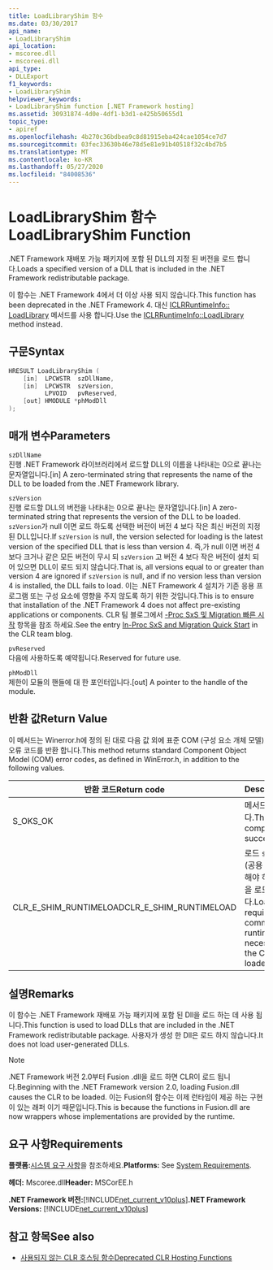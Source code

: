 ```yaml
---
title: LoadLibraryShim 함수
ms.date: 03/30/2017
api_name:
- LoadLibraryShim
api_location:
- mscoree.dll
- mscoreei.dll
api_type:
- DLLExport
f1_keywords:
- LoadLibraryShim
helpviewer_keywords:
- LoadLibraryShim function [.NET Framework hosting]
ms.assetid: 30931874-4d0e-4df1-b3d1-e425b50655d1
topic_type:
- apiref
ms.openlocfilehash: 4b270c36bdbea9c8d81915eba424cae1054ce7d7
ms.sourcegitcommit: 03fec33630b46e78d5e81e91b40518f32c4bd7b5
ms.translationtype: MT
ms.contentlocale: ko-KR
ms.lasthandoff: 05/27/2020
ms.locfileid: "84008536"
---
```

# <a name="loadlibraryshim-function"></a><span data-ttu-id="85a77-102">LoadLibraryShim 함수</span><span class="sxs-lookup"><span data-stu-id="85a77-102">LoadLibraryShim Function</span></span>
<span data-ttu-id="85a77-103">.NET Framework 재배포 가능 패키지에 포함 된 DLL의 지정 된 버전을 로드 합니다.</span><span class="sxs-lookup"><span data-stu-id="85a77-103">Loads a specified version of a DLL that is included in the .NET Framework redistributable package.</span></span>  
  
 <span data-ttu-id="85a77-104">이 함수는 .NET Framework 4에서 더 이상 사용 되지 않습니다.</span><span class="sxs-lookup"><span data-stu-id="85a77-104">This function has been deprecated in the .NET Framework 4.</span></span> <span data-ttu-id="85a77-105">대신 [ICLRRuntimeInfo:: LoadLibrary](iclrruntimeinfo-loadlibrary-method.md) 메서드를 사용 합니다.</span><span class="sxs-lookup"><span data-stu-id="85a77-105">Use the [ICLRRuntimeInfo::LoadLibrary](iclrruntimeinfo-loadlibrary-method.md) method instead.</span></span>  
  
## <a name="syntax"></a><span data-ttu-id="85a77-106">구문</span><span class="sxs-lookup"><span data-stu-id="85a77-106">Syntax</span></span>  
  
```cpp  
HRESULT LoadLibraryShim (  
    [in]  LPCWSTR  szDllName,  
    [in]  LPCWSTR  szVersion,  
          LPVOID   pvReserved,  
    [out] HMODULE *phModDll  
);  
```  
  
## <a name="parameters"></a><span data-ttu-id="85a77-107">매개 변수</span><span class="sxs-lookup"><span data-stu-id="85a77-107">Parameters</span></span>  
 `szDllName`  
 <span data-ttu-id="85a77-108">진행 .NET Framework 라이브러리에서 로드할 DLL의 이름을 나타내는 0으로 끝나는 문자열입니다.</span><span class="sxs-lookup"><span data-stu-id="85a77-108">[in] A zero-terminated string that represents the name of the DLL to be loaded from the .NET Framework library.</span></span>  
  
 `szVersion`  
 <span data-ttu-id="85a77-109">진행 로드할 DLL의 버전을 나타내는 0으로 끝나는 문자열입니다.</span><span class="sxs-lookup"><span data-stu-id="85a77-109">[in] A zero-terminated string that represents the version of the DLL to be loaded.</span></span> <span data-ttu-id="85a77-110">`szVersion`가 null 이면 로드 하도록 선택한 버전이 버전 4 보다 작은 최신 버전의 지정 된 DLL입니다.</span><span class="sxs-lookup"><span data-stu-id="85a77-110">If `szVersion` is null, the version selected for loading is the latest version of the specified DLL that is less than version 4.</span></span> <span data-ttu-id="85a77-111">즉,가 null 이면 버전 4 보다 크거나 같은 모든 버전이 무시 되 `szVersion` 고 버전 4 보다 작은 버전이 설치 되어 있으면 DLL이 로드 되지 않습니다.</span><span class="sxs-lookup"><span data-stu-id="85a77-111">That is, all versions equal to or greater than version 4 are ignored if `szVersion` is null, and if no version less than version 4 is installed, the DLL fails to load.</span></span> <span data-ttu-id="85a77-112">이는 .NET Framework 4 설치가 기존 응용 프로그램 또는 구성 요소에 영향을 주지 않도록 하기 위한 것입니다.</span><span class="sxs-lookup"><span data-stu-id="85a77-112">This is to ensure that installation of the .NET Framework 4 does not affect pre-existing applications or components.</span></span> <span data-ttu-id="85a77-113">CLR 팀 블로그에서 [-Proc SxS 및 Migration 빠른 시작](https://devblogs.microsoft.com/dotnet/in-proc-sxs-and-migration-quick-start/) 항목을 참조 하세요.</span><span class="sxs-lookup"><span data-stu-id="85a77-113">See the entry [In-Proc SxS and Migration Quick Start](https://devblogs.microsoft.com/dotnet/in-proc-sxs-and-migration-quick-start/) in the CLR team blog.</span></span>  
  
 `pvReserved`  
 <span data-ttu-id="85a77-114">다음에 사용하도록 예약됩니다.</span><span class="sxs-lookup"><span data-stu-id="85a77-114">Reserved for future use.</span></span>  
  
 `phModDll`  
 <span data-ttu-id="85a77-115">제한이 모듈의 핸들에 대 한 포인터입니다.</span><span class="sxs-lookup"><span data-stu-id="85a77-115">[out] A pointer to the handle of the module.</span></span>  
  
## <a name="return-value"></a><span data-ttu-id="85a77-116">반환 값</span><span class="sxs-lookup"><span data-stu-id="85a77-116">Return Value</span></span>  
 <span data-ttu-id="85a77-117">이 메서드는 Winerror.h에 정의 된 대로 다음 값 외에 표준 COM (구성 요소 개체 모델) 오류 코드를 반환 합니다.</span><span class="sxs-lookup"><span data-stu-id="85a77-117">This method returns standard Component Object Model (COM) error codes, as defined in WinError.h, in addition to the following values.</span></span>  
  
|<span data-ttu-id="85a77-118">반환 코드</span><span class="sxs-lookup"><span data-stu-id="85a77-118">Return code</span></span>|<span data-ttu-id="85a77-119">Description</span><span class="sxs-lookup"><span data-stu-id="85a77-119">Description</span></span>|  
|-----------------|-----------------|  
|<span data-ttu-id="85a77-120">S_OK</span><span class="sxs-lookup"><span data-stu-id="85a77-120">S_OK</span></span>|<span data-ttu-id="85a77-121">메서드가 완료되었습니다.</span><span class="sxs-lookup"><span data-stu-id="85a77-121">The method completed successfully.</span></span>|  
|<span data-ttu-id="85a77-122">CLR_E_SHIM_RUNTIMELOAD</span><span class="sxs-lookup"><span data-stu-id="85a77-122">CLR_E_SHIM_RUNTIMELOAD</span></span>|<span data-ttu-id="85a77-123">로드 `szDllName` 하려면 clr (공용 언어 런타임)을 로드 해야 하며 clr의 필수 버전을 로드할 수 없습니다.</span><span class="sxs-lookup"><span data-stu-id="85a77-123">Loading `szDllName` requires loading the common language runtime (CLR), and the necessary version of the CLR cannot be loaded.</span></span>|  
  
## <a name="remarks"></a><span data-ttu-id="85a77-124">설명</span><span class="sxs-lookup"><span data-stu-id="85a77-124">Remarks</span></span>  
 <span data-ttu-id="85a77-125">이 함수는 .NET Framework 재배포 가능 패키지에 포함 된 Dll을 로드 하는 데 사용 됩니다.</span><span class="sxs-lookup"><span data-stu-id="85a77-125">This function is used to load DLLs that are included in the .NET Framework redistributable package.</span></span> <span data-ttu-id="85a77-126">사용자가 생성 한 Dll은 로드 하지 않습니다.</span><span class="sxs-lookup"><span data-stu-id="85a77-126">It does not load user-generated DLLs.</span></span>  
  
> [!NOTE]
> <span data-ttu-id="85a77-127">.NET Framework 버전 2.0부터 Fusion .dll을 로드 하면 CLR이 로드 됩니다.</span><span class="sxs-lookup"><span data-stu-id="85a77-127">Beginning with the .NET Framework version 2.0, loading Fusion.dll causes the CLR to be loaded.</span></span> <span data-ttu-id="85a77-128">이는 Fusion의 함수는 이제 런타임이 제공 하는 구현이 있는 래퍼 이기 때문입니다.</span><span class="sxs-lookup"><span data-stu-id="85a77-128">This is because the functions in Fusion.dll are now wrappers whose implementations are provided by the runtime.</span></span>  
  
## <a name="requirements"></a><span data-ttu-id="85a77-129">요구 사항</span><span class="sxs-lookup"><span data-stu-id="85a77-129">Requirements</span></span>  
 <span data-ttu-id="85a77-130">**플랫폼:**[시스템 요구 사항](../../get-started/system-requirements.md)을 참조하세요.</span><span class="sxs-lookup"><span data-stu-id="85a77-130">**Platforms:** See [System Requirements](../../get-started/system-requirements.md).</span></span>  
  
 <span data-ttu-id="85a77-131">**헤더:** Mscoree.dll</span><span class="sxs-lookup"><span data-stu-id="85a77-131">**Header:** MSCorEE.h</span></span>  
  
 <span data-ttu-id="85a77-132">**.NET Framework 버전:**[!INCLUDE[net_current_v10plus](../../../../includes/net-current-v10plus-md.md)]</span><span class="sxs-lookup"><span data-stu-id="85a77-132">**.NET Framework Versions:** [!INCLUDE[net_current_v10plus](../../../../includes/net-current-v10plus-md.md)]</span></span>  
  
## <a name="see-also"></a><span data-ttu-id="85a77-133">참고 항목</span><span class="sxs-lookup"><span data-stu-id="85a77-133">See also</span></span>

- [<span data-ttu-id="85a77-134">사용되지 않는 CLR 호스팅 함수</span><span class="sxs-lookup"><span data-stu-id="85a77-134">Deprecated CLR Hosting Functions</span></span>](deprecated-clr-hosting-functions.md)
